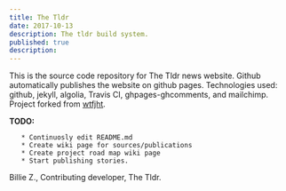 ```yaml
---
title: The Tldr 
date: 2017-10-13
description: The tldr build system. 
published: true
description:
---
```

This is the source code repository for The Tldr news website. Github automatically publishes the website on github pages. 
Technologies used: github, jekyll, algolia, Travis CI, ghpages-ghcomments, and mailchimp. 
Project forked from [wtfjht](https://github.com/mkiser/WTFJHT/).

  **TODO:**
  
      
       * Continuosly edit README.md
       * Create wiki page for sources/publications
       * Create project road map wiki page
       * Start publishing stories.
       
    
    
 
 Billie Z., Contributing developer, The Tldr.

